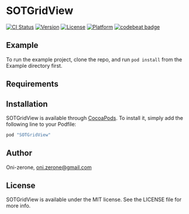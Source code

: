 # SOTGridView

[![CI Status](https://www.bitrise.io/app/008b655ef2df3f19/status.svg?token=uWHPqZXKaOoOWrX372JxnQ)](https://www.bitrise.io/app/008b655ef2df3f19/status.svg?token=uWHPqZXKaOoOWrX372JxnQ)
[![Version](https://img.shields.io/cocoapods/v/GridView.svg?style=flat)](http://cocoapods.org/pods/GridView)
[![License](https://img.shields.io/cocoapods/l/GridView.svg?style=flat)](http://cocoapods.org/pods/GridView)
[![Platform](https://img.shields.io/cocoapods/p/GridView.svg?style=flat)](http://cocoapods.org/pods/GridView)
[![codebeat badge](https://codebeat.co/badges/28401439-fa0d-43f7-a4b3-737d5595606c)](https://codebeat.co/projects/github-com-oni-zerone-gridview-master)

## Example

To run the example project, clone the repo, and run `pod install` from the Example directory first.

## Requirements

## Installation

SOTGridView is available through [CocoaPods](http://cocoapods.org). To install
it, simply add the following line to your Podfile:

```ruby
pod "SOTGridView"
```

## Author

Oni-zerone, oni.zerone@gmail.com

## License

SOTGridView is available under the MIT license. See the LICENSE file for more info.
